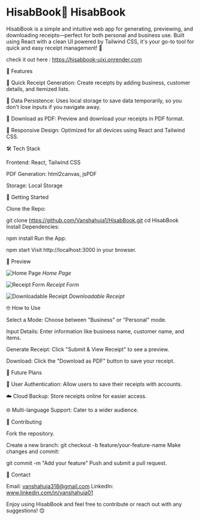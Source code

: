 # HisabBook📒 HisabBook
HisabBook is a simple and intuitive web app for generating, previewing, and downloading receipts—perfect for both personal and business use. Built using React with a clean UI powered by Tailwind CSS, it's your go-to tool for quick and easy receipt management! 💼

check it out here : https://hisabbook-uixi.onrender.com


🌟 Features

🚀 Quick Receipt Generation: Create receipts by adding business, customer details, and itemized lists.

💾 Data Persistence: Uses local storage to save data temporarily, so you don't lose inputs if you navigate away.

📄 Download as PDF: Preview and download your receipts in PDF format.

📱 Responsive Design: Optimized for all devices using React and Tailwind CSS.

🛠️ Tech Stack

Frontend: React, Tailwind CSS

PDF Generation: html2canvas, jsPDF

Storage: Local Storage

🚀 Getting Started

Clone the Repo:


git clone https://github.com/Vanshahuja1/HisabBook.git
cd HisabBook
Install Dependencies:

npm install
Run the App:

npm start
Visit http://localhost:3000 in your browser.

📸 Preview

![Home Page](./ss1.png)
*Home Page*

![Receipt Form](./ss2.png)
*Receipt Form*

![Downloadable Receipt](./ss3.png)
*Downloadable Receipt*

🤓 How to Use

Select a Mode: Choose between "Business" or "Personal" mode.

Input Details: Enter information like business name, customer name, and items.

Generate Receipt: Click "Submit & View Receipt" to see a preview.

Download: Click the "Download as PDF" button to save your receipt.

🌱 Future Plans

🔐 User Authentication: Allow users to save their receipts with accounts.

☁️ Cloud Backup: Store receipts online for easier access.

🌐 Multi-language Support: Cater to a wider audience.

🤝 Contributing

Fork the repository.

Create a new branch:
git checkout -b feature/your-feature-name
Make changes and commit:

git commit -m "Add your feature"
Push and submit a pull request.

📧 Contact

Email: vanshahuja318@gmail.com
LinkedIn: www.linkedin.com/in/vanshahuja01

Enjoy using HisabBook and feel free to contribute or reach out with any suggestions! 😊
